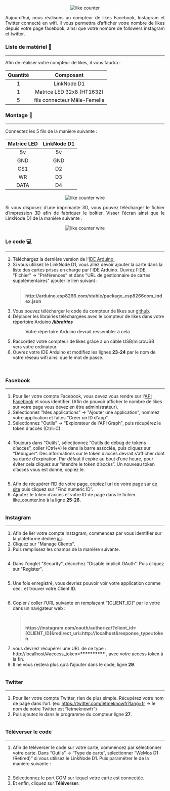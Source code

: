 <p align="center"><img src="/Media/screen_capture.png" alt="like counter"></p>

<p align="justify">Aujourd’hui, nous réalisons un compteur de likes Facebook, Instagram et Twitter connecté en wifi. Il vous permettra d’afficher votre nombre de likes depuis votre page facebook, ainsi que votre nombre de followers instagram et twitter.</p>

### Liste de matériel :bookmark_tabs:
***
Afin de réaliser votre compteur de likes, il vous faudra :

| Quantité |            Composant            |
|:--------:|:-------------------------------:|
|     1    | LinkNode D1     		         |
|     1    | Matrice LED 32x8 (HT1632) 		 |
|     5    | fils connecteur Mâle-Femelle    |

### Montage :wrench:
***
Connectez les 5 fils de la manière suivante :

| Matrice LED |         LinkNode D1          |
|:-----------:|:----------------------------:|
|     5v      | 5v		     		         |
|     GND     | GND					 		 |
|     CS1     | D2						     |
|     WR      | D3					 		 |
|     DATA    | D4						     |

<p align="center"> <img src="/Media/like_counter_wire.png" alt="like counter wire"></p>
<p align="justify">Si vous disposez d’une imprimante 3D, vous pouvez télécharger le fichier d’impression 3D afin de fabriquer le boîtier. Visser l’écran ainsi que le LinkNode D1 de la manière suivante :</p>
<p align="center"> <img src="/Media/IMG_20181217.jpg" alt="like counter wire"></p>

### Le code :computer:
***
<ol><li>Téléchargez la dernière version de l'<a href="https://www.arduino.cc/en/Main/Software">IDE Arduino.</a></li>
	<li>Si vous utilisez le LinkNode D1, vous allez devoir ajouter la carte dans la liste des cartes prises en charge par l'IDE Arduino. Ouvrez l'IDE, "Fichier" → "Préférences" et dans "URL de gestionnaire de cartes supplémentaires" ajouter le lien suivant :<blockquote class="wp-block-quote"><p><br><strong>http://arduino.esp8266.com/stable/package_esp8266com_index.json</strong></p></blockquote></li>
	<li>Vous&nbsp;pouvez télécharger le code du compteur de likes sur <a href="https://github.com/letmeknowFR/compteur-likes">github</a>.</li>
	<li>Déplacer les librairies téléchargées avec le compteur de likes dans votre répertoire Arduino <strong><em>/librairies</em></strong></li><p align="center"><figure class="wp-block-image"><img src="/Media/Diagram.png" alt="" class="wp-image-1869"><br><figcaption>Votre répertoire Arduino devrait ressembler à cela</figcaption></figure></p>
	<li>Raccordez votre compteur de likes grâce à un câble USB/microUSB&nbsp; vers votre ordinateur.</li>
	<li>Ouvrez votre IDE Arduino et modifiez les lignes <strong>23-24</strong> par le nom de votre réseau wifi ainsi que le mot de passe.</li><br><p align="center"><figure class="wp-block-image"><img src="/Media/CaptureWifi.PNG" alt="" class="wp-image-1875"/></figure></p></ol>

### Facebook
***
<ol><li>Pour lier votre compte Facebook, vous devez vous rendre sur l'<a href="https://developers.facebook.com/?locale=fr_FR">API Facebook</a> et vous identifier. (Afin de pouvoir afficher le nombre de likes sur votre page vous devez en être administrateur).</li>
	<li>Sélectionnez "Mes applications" → "Ajouter une application", nommez votre application et faites "Créer un ID d'app".</li>
	<li>Sélectionnez "Outils" → "Explorateur de l'API Graph", puis récupérez le token d'accès (Ctrl+C).</li><figure class="wp-block-image"><img src="/Media/Capture5.PNG" alt="" class="wp-image-1883"/></figure>
	<li>Toujours dans “Outils”, sélectionnez “Outils de débug de tokens d’accès”, coller (Ctrl+v) le dans la barre associée, puis cliquez sur “Débuguer“. Des informations sur le token d’accès devrait s’afficher dont sa durée d’expiration. Par défaut il expire au bout d’une heure, pour éviter cela cliquez sur “étendre le token d’accès”. Un nouveau token d’accès vous est donné, copiez le.</li><figure class="wp-block-image"><img src="/Media/Capture6.PNG" alt="" class="wp-image-1884"/></figure>
	<li>Afin de récupérer l’ID de votre page, copiez l’url de votre page sur <a href="https://findmyfbid.com/">ce site</a> puis cliquez sur “Find numeric ID”.</li>
	<li>Ajoutez le token d’accès et votre ID de page dans le fichier like_counter.ino à la ligne <strong>25-26</strong>.</li><figure class="wp-block-image"><img src="/Media/Capture7.PNG" alt="" class="wp-image-1885"/></figure></ol>

### Instagram
***
<ol><li>Afin de lier votre compte Instagram, commencez par vous identifier sur la plateforme dédiée <a href="https://www.instagram.com/developer/">ici</a>.</li>
	<li>Cliquez sur "Manage Clients".</li>
	<li>Puis remplissez les champs de la manière suivante.</li><figure class="wp-block-image"><img src="/Media/Capture10.PNG" alt="" class="wp-image-1889"></figure>
	<li>Dans l'onglet "Security", décochez "Disable implicit OAuth". Puis cliquez sur "Register".</li><figure class="wp-block-image"><img src="/Media/Capture11.PNG" alt="" class="wp-image-1890"></figure>
	<li>Une fois enregistré, vous devriez pouvoir voir votre application comme ceci, et trouver votre Client ID.</li><figure class="wp-block-image"><img src="/Media/Capture12.PNG" alt="" class="wp-image-1891"></figure>
	<li>Copier / coller l’URL suivante en remplaçant “[CLIENT_ID]” par le votre dans un navigateur web : <br><blockquote class="wp-block-quote"><br><p><strong>https://instagram.com/oauth/authorize/?client_id=[CLIENT_ID]&amp;redirect_uri=http://localhost&amp;response_type=token</strong></p></blockquote></li>
	<li>vous devriez récupérer une URL de ce type : http://localhost/#access_token=<strong>**********</strong> , avec votre access token à la fin.</li>
	<li>Il ne vous restera plus qu’à l’ajouter dans le code, ligne <strong>29</strong>.</li><figure class="wp-block-image"><img src="/Media/Capture13.PNG" alt="" class="wp-image-1892"></figure></ol>

### Twitter
***
<ol><li>Pour&nbsp;lier votre compte Twitter, rien de plus simple. Récupérez votre nom de page dans l’url. (ex: <a href="https://twitter.com/letmeknowfr?lang=fr">https://twitter.com/letmeknowfr?lang=fr</a>&nbsp;→ le nom de notre Twitter est "letmeknowfr")</li>
	<li>Puis ajoutez le dans le programme du compteur ligne <strong>27</strong>.</li><figure class="wp-block-image"><img src="/Media/Capture9.PNG" alt="" class="wp-image-1902"></figure></ol>

### Téléverser le code
***
<ol><li>Afin de téléverser le code sur votre carte, commencez par sélectionner votre carte. Dans “Outils”&nbsp;→ “Type de carte”, sélectionner “WeMos D1 (Retired)” si vous utilisez le LinkNode D1. Puis paramétrer le de la manière suivante :</li><figure class="wp-block-image"><img src="/Media/Capture17.png" alt="" class="wp-image-1904"></figure>
	<li>Sélectionnez le port COM sur lequel votre carte est connectée.</li><li>Et enfin, cliquez sur <strong>Téléverser</strong>.</li><figure class="wp-block-image"><img src="/Media/Capture16.PNG" alt="" class="wp-image-1905"></figure></ol>